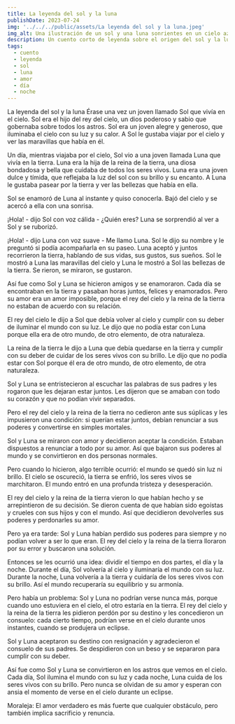 ```yaml
---
title: La leyenda del sol y la luna 
publishDate: 2023-07-24 
img: '../../../public/assets/La leyenda del sol y la luna.jpeg'
img_alt: Una ilustración de un sol y una luna sonrientes en un cielo azul. 
description: Un cuento corto de leyenda sobre el origen del sol y la luna y su amor imposible. 
tags: 
  - cuento
  - leyenda
  - sol
  - luna
  - amor
  - día
  - noche
---
```


La leyenda del sol y la luna
Érase una vez un joven llamado Sol que vivía en el cielo. Sol era el hijo del rey del cielo, un dios poderoso y sabio que gobernaba sobre todos los astros. Sol era un joven alegre y generoso, que iluminaba el cielo con su luz y su calor. A Sol le gustaba viajar por el cielo y ver las maravillas que había en él.

Un día, mientras viajaba por el cielo, Sol vio a una joven llamada Luna que vivía en la tierra. Luna era la hija de la reina de la tierra, una diosa bondadosa y bella que cuidaba de todos los seres vivos. Luna era una joven dulce y tímida, que reflejaba la luz del sol con su brillo y su encanto. A Luna le gustaba pasear por la tierra y ver las bellezas que había en ella.

Sol se enamoró de Luna al instante y quiso conocerla. Bajó del cielo y se acercó a ella con una sonrisa.

¡Hola! - dijo Sol con voz cálida - ¿Quién eres?
Luna se sorprendió al ver a Sol y se ruborizó.

¡Hola! - dijo Luna con voz suave - Me llamo Luna.
Sol le dijo su nombre y le preguntó si podía acompañarla en su paseo. Luna aceptó y juntos recorrieron la tierra, hablando de sus vidas, sus gustos, sus sueños. Sol le mostró a Luna las maravillas del cielo y Luna le mostró a Sol las bellezas de la tierra. Se rieron, se miraron, se gustaron.

Así fue como Sol y Luna se hicieron amigos y se enamoraron. Cada día se encontraban en la tierra y pasaban horas juntos, felices y enamorados. Pero su amor era un amor imposible, porque el rey del cielo y la reina de la tierra no estaban de acuerdo con su relación.

El rey del cielo le dijo a Sol que debía volver al cielo y cumplir con su deber de iluminar el mundo con su luz. Le dijo que no podía estar con Luna porque ella era de otro mundo, de otro elemento, de otra naturaleza.

La reina de la tierra le dijo a Luna que debía quedarse en la tierra y cumplir con su deber de cuidar de los seres vivos con su brillo. Le dijo que no podía estar con Sol porque él era de otro mundo, de otro elemento, de otra naturaleza.

Sol y Luna se entristecieron al escuchar las palabras de sus padres y les rogaron que les dejaran estar juntos. Les dijeron que se amaban con todo su corazón y que no podían vivir separados.

Pero el rey del cielo y la reina de la tierra no cedieron ante sus súplicas y les impusieron una condición: si querían estar juntos, debían renunciar a sus poderes y convertirse en simples mortales.

Sol y Luna se miraron con amor y decidieron aceptar la condición. Estaban dispuestos a renunciar a todo por su amor. Así que bajaron sus poderes al mundo y se convirtieron en dos personas normales.

Pero cuando lo hicieron, algo terrible ocurrió: el mundo se quedó sin luz ni brillo. El cielo se oscureció, la tierra se enfrió, los seres vivos se marchitaron. El mundo entró en una profunda tristeza y desesperación.

El rey del cielo y la reina de la tierra vieron lo que habían hecho y se arrepintieron de su decisión. Se dieron cuenta de que habían sido egoístas y crueles con sus hijos y con el mundo. Así que decidieron devolverles sus poderes y perdonarles su amor.

Pero ya era tarde: Sol y Luna habían perdido sus poderes para siempre y no podían volver a ser lo que eran. El rey del cielo y la reina de la tierra lloraron por su error y buscaron una solución.

Entonces se les ocurrió una idea: dividir el tiempo en dos partes, el día y la noche. Durante el día, Sol volvería al cielo y iluminaría el mundo con su luz. Durante la noche, Luna volvería a la tierra y cuidaría de los seres vivos con su brillo. Así el mundo recuperaría su equilibrio y su armonía.

Pero había un problema: Sol y Luna no podrían verse nunca más, porque cuando uno estuviera en el cielo, el otro estaría en la tierra. El rey del cielo y la reina de la tierra les pidieron perdón por su destino y les concedieron un consuelo: cada cierto tiempo, podrían verse en el cielo durante unos instantes, cuando se produjera un eclipse.

Sol y Luna aceptaron su destino con resignación y agradecieron el consuelo de sus padres. Se despidieron con un beso y se separaron para cumplir con su deber.

Así fue como Sol y Luna se convirtieron en los astros que vemos en el cielo. Cada día, Sol ilumina el mundo con su luz y cada noche, Luna cuida de los seres vivos con su brillo. Pero nunca se olvidan de su amor y esperan con ansia el momento de verse en el cielo durante un eclipse.

Moraleja: El amor verdadero es más fuerte que cualquier obstáculo, pero también implica sacrificio y renuncia.
